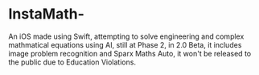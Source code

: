 # InstaMath-
An iOS made using Swift, attempting to solve engineering and complex mathmatical equations using AI, still at Phase 2, in 2.0 Beta, it includes image problem recognition and Sparx Maths Auto, it won't be released to the public due to Education Violations.   
